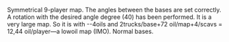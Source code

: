 Symmetrical 9-player map. The angles between the bases are set correctly. A rotation with the desired angle degree (40) has been performed. It is a very large map. So it is with --4oils and 2trucks/base+72 oil/map+4/scavs = 12,44 oil/player—a lowoil map (IMO). Normal bases.